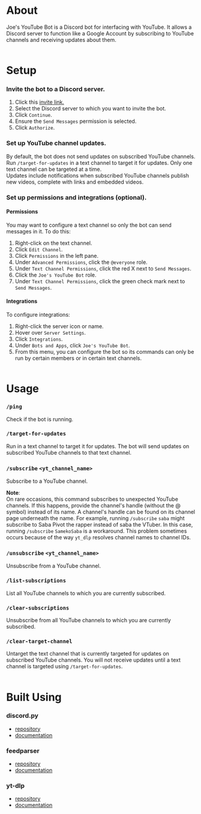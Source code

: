 # About
Joe's YouTube Bot is a Discord bot for interfacing with YouTube. It allows a Discord server to function like a Google Account by subscribing to YouTube channels and receiving updates about them.
<br><br>

# Setup
### Invite the bot to a Discord server.
1. Click this [invite link.](https://discord.com/oauth2/authorize?client_id=1407095826551013558&permissions=2048&integration_type=0&scope=bot+applications.commands)
2. Select the Discord server to which you want to invite the bot.
3. Click `Continue`.
4. Ensure the `Send Messages` permission is selected.
5. Click `Authorize`.

### Set up YouTube channel updates.
By default, the bot does not send updates on subscribed YouTube channels.\
Run `/target-for-updates` in a text channel to target it for updates. Only one text channel can be targeted at a time.\
Updates include notifications when subscribed YouTube channels publish new videos, complete with links and embedded videos.

### Set up permissions and integrations (optional).
#### Permissions
You may want to configure a text channel so only the bot can send messages in it. To do this:
1. Right-click on the text channel.
2. Click `Edit Channel`.
3. Click `Permissions` in the left pane.
4. Under `Advanced Permissions`, click the `@everyone` role.
5. Under `Text Channel Permissions`, click the red X next to `Send Messages`.
6. Click the `Joe's YouTube Bot` role.
7. Under `Text Channel Permissions`, click the green check mark next to `Send Messages`.

#### Integrations
To configure integrations:
1. Right-click the server icon or name.
2. Hover over `Server Settings`.
3. Click `Integrations`.
4. Under `Bots and Apps`, click `Joe's YouTube Bot`.
5. From this menu, you can configure the bot so its commands can only be run by certain members or in certain text channels.
<br><br>

# Usage
### `/ping`
Check if the bot is running.

### `/target-for-updates`
Run in a text channel to target it for updates. The bot will send updates on subscribed YouTube channels to that text channel.

### `/subscribe` `<yt_channel_name>`
Subscribe to a YouTube channel.

**Note**:\
On rare occasions, this command subscribes to unexpected YouTube channels. If this happens, provide the channel's handle (without the @ symbol) instead of its name. A channel's handle can be found on its channel page underneath the name. For example, running `/subscribe` `saba` might subscribe to Saba Pivot the rapper instead of saba the VTuber. In this case, running `/subscribe` `SamekoSaba` is a workaround. This problem sometimes occurs because of the way `yt_dlp` resolves channel names to channel IDs.

### `/unsubscribe` `<yt_channel_name>`
Unsubscribe from a YouTube channel.

### `/list-subscriptions`
List all YouTube channels to which you are currently subscribed.

### `/clear-subscriptions`
Unsubscribe from all YouTube channels to which you are currently subscribed.

### `/clear-target-channel`
Untarget the text channel that is currently targeted for updates on subscribed YouTube channels. You will not receive updates until a text channel is targeted using `/target-for-updates`.
<br><br>

# Built Using
### discord.py
- [repository](https://github.com/Rapptz/discord.py?tab=readme-ov-file)
- [documentation](https://discordpy.readthedocs.io/en/stable/)
### feedparser
- [repository](https://github.com/kurtmckee/feedparser)
- [documentation](https://feedparser.readthedocs.io/en/stable/)
### yt-dlp
- [repository](https://github.com/yt-dlp/yt-dlp)
- [documentation](https://pypi.org/project/yt-dlp/)